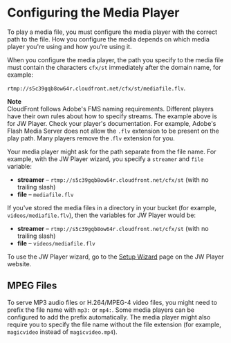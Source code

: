 # Configuring the Media Player<a name="Streaming_URLs"></a>

To play a media file, you must configure the media player with the correct path to the file\. How you configure the media depends on which media player you're using and how you're using it\.

When you configure the media player, the path you specify to the media file must contain the characters `cfx/st` immediately after the domain name, for example:

`rtmp://s5c39gqb8ow64r.cloudfront.net/cfx/st/mediafile.flv`\. 

**Note**  
CloudFront follows Adobe's FMS naming requirements\. Different players have their own rules about how to specify streams\. The example above is for JW Player\. Check your player's documentation\. For example, Adobe's Flash Media Server does not allow the `.flv` extension to be present on the play path\. Many players remove the \.`flv` extension for you\. 

Your media player might ask for the path separate from the file name\. For example, with the JW Player wizard, you specify a `streamer` and `file` variable:
+ **streamer** – `rtmp://s5c39gqb8ow64r.cloudfront.net/cfx/st` \(with no trailing slash\)
+ **file** – `mediafile.flv` 

If you've stored the media files in a directory in your bucket \(for example, `videos/mediafile.flv`\), then the variables for JW Player would be:
+ **streamer** – `rtmp://s5c39gqb8ow64r.cloudfront.net/cfx/st` \(with no trailing slash\)
+  **file** – `videos/mediafile.flv` 

To use the JW Player wizard, go to the [Setup Wizard](http://www.jwplayer.com/wizard/) page on the JW Player website\.

## MPEG Files<a name="Streaming_MP4_URLs"></a>

To serve MP3 audio files or H\.264/MPEG\-4 video files, you might need to prefix the file name with `mp3:` or `mp4:`\. Some media players can be configured to add the prefix automatically\. The media player might also require you to specify the file name without the file extension \(for example, `magicvideo` instead of `magicvideo.mp4`\)\. 